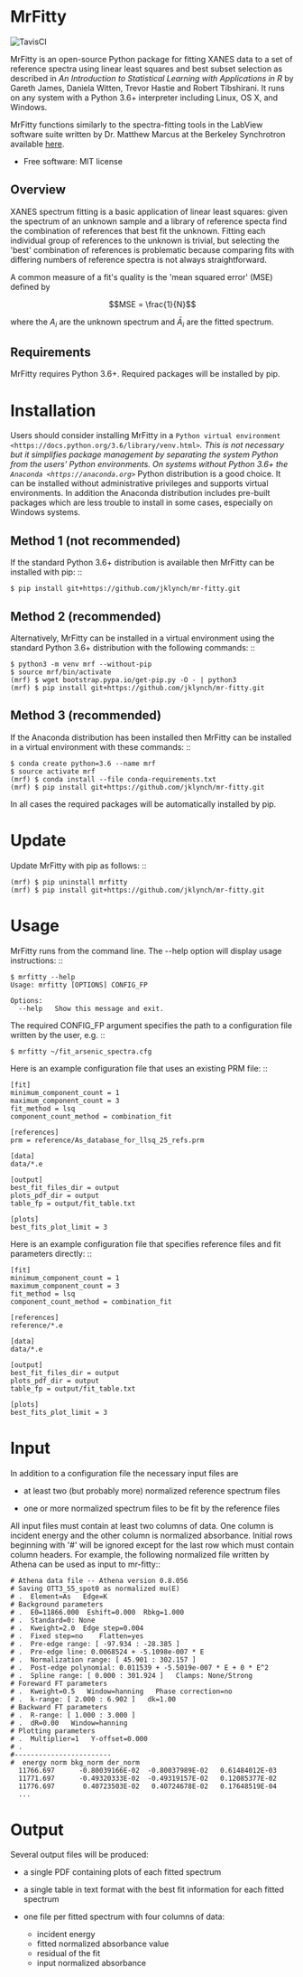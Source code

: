# MrFitty

![TavisCI](https://travis-ci.org/jklynch/mr-fitty.svg?branch=develop)

MrFitty is an open-source Python package for fitting XANES data to a set of reference spectra using linear least
squares and best subset selection as described in *An Introduction to Statistical Learning with Applications in R* by
Gareth James, Daniela Witten, Trevor Hastie and Robert Tibshirani. It runs on any system with a Python 3.6+ interpreter
including Linux, OS X, and Windows.

MrFitty functions similarly to the spectra-fitting tools in the LabView software suite written by
Dr. Matthew Marcus at the Berkeley Synchrotron available [here](https://sites.google.com/a/lbl.gov/als-beamline1032/software-download>`).

* Free software: MIT license

## Overview

XANES spectrum fitting is a basic application of linear least squares: given the spectrum of an unknown sample and a library
of reference specta find the combination of references that best fit the unknown. Fitting each individual group of references
to the unknown is trivial, but selecting the 'best' combination of references is problematic because comparing fits with
differing numbers of reference spectra is not always straightforward.

A common measure of a fit's quality is the 'mean squared error' (MSE) defined by

$$MSE = \frac{1}{N}$$

where the $A_i$ are the unknown spectrum and $\bar{A}_i$ are the fitted spectrum.


## Requirements

MrFitty requires Python 3.6+. Required packages will be installed by pip.

Installation
============
Users should consider installing MrFitty in a `Python virtual environment <https://docs.python.org/3.6/library/venv.html>`_.
This is not necessary but it simplifies package management by separating the system Python from the users' Python environments.
On systems without Python 3.6+ the `Anaconda <https://anaconda.org>`_ Python distribution is a good choice. It can be installed without
administrative privileges and supports virtual environments. In addition the Anaconda distribution includes pre-built
packages which are less trouble to install in some cases, especially on Windows systems.

Method 1 (not recommended)
--------------------------
If the standard Python 3.6+ distribution is available then MrFitty can be installed with pip: ::

    $ pip install git+https://github.com/jklynch/mr-fitty.git

Method 2 (recommended)
----------------------
Alternatively, MrFitty can be installed in a virtual environment using the standard Python 3.6+ distribution with the following commands: ::

    $ python3 -m venv mrf --without-pip
    $ source mrf/bin/activate
    (mrf) $ wget bootstrap.pypa.io/get-pip.py -O - | python3
    (mrf) $ pip install git+https://github.com/jklynch/mr-fitty.git

Method 3 (recommended)
----------------------
If the Anaconda distribution has been installed then MrFitty can be installed in a virtual environment with these commands: ::

    $ conda create python=3.6 --name mrf
    $ source activate mrf
    (mrf) $ conda install --file conda-requirements.txt
    (mrf) $ pip install git+https://github.com/jklynch/mr-fitty.git

In all cases the required packages will be automatically installed by pip.

Update
======
Update MrFitty with pip as follows: ::

    (mrf) $ pip uninstall mrfitty
    (mrf) $ pip install git+https://github.com/jklynch/mr-fitty.git

Usage
=====
MrFitty runs from the command line.  The --help option will display usage instructions: ::

    $ mrfitty --help
    Usage: mrfitty [OPTIONS] CONFIG_FP

    Options:
      --help   Show this message and exit.

The required CONFIG_FP argument specifies the path to a configuration file written by the user, e.g. ::

    $ mrfitty ~/fit_arsenic_spectra.cfg

Here is an example configuration file that uses an existing PRM file: ::

    [fit]
    minimum_component_count = 1
    maximum_component_count = 3
    fit_method = lsq
    component_count_method = combination_fit

    [references]
    prm = reference/As_database_for_llsq_25_refs.prm

    [data]
    data/*.e

    [output]
    best_fit_files_dir = output
    plots_pdf_dir = output
    table_fp = output/fit_table.txt

    [plots]
    best_fits_plot_limit = 3

Here is an example configuration file that specifies reference files and fit parameters directly: ::

    [fit]
    minimum_component_count = 1
    maximum_component_count = 3
    fit_method = lsq
    component_count_method = combination_fit

    [references]
    reference/*.e

    [data]
    data/*.e

    [output]
    best_fit_files_dir = output
    plots_pdf_dir = output
    table_fp = output/fit_table.txt

    [plots]
    best_fits_plot_limit = 3

Input
=====
In addition to a configuration file the necessary input files are

  + at least two (but probably more) normalized reference spectrum files

  + one or more normalized spectrum files to be fit by the reference files

All input files must contain at least two columns of data. One column is
incident energy and the other column is normalized absorbance. Initial rows beginning
with '#' will be ignored except for the last row which must contain column headers.
For example, the following normalized file written by Athena can be used as
input to mr-fitty::

    # Athena data file -- Athena version 0.8.056
    # Saving OTT3_55_spot0 as normalized mu(E)
    # .  Element=As   Edge=K
    # Background parameters
    # .  E0=11866.000  Eshift=0.000  Rbkg=1.000
    # .  Standard=0: None
    # .  Kweight=2.0  Edge step=0.004
    # .  Fixed step=no    Flatten=yes
    # .  Pre-edge range: [ -97.934 : -28.385 ]
    # .  Pre-edge line: 0.0068524 + -5.1098e-007 * E
    # .  Normalization range: [ 45.901 : 302.157 ]
    # .  Post-edge polynomial: 0.011539 + -5.5019e-007 * E + 0 * E^2
    # .  Spline range: [ 0.000 : 301.924 ]   Clamps: None/Strong
    # Foreward FT parameters
    # .  Kweight=0.5   Window=hanning   Phase correction=no
    # .  k-range: [ 2.000 : 6.902 ]   dk=1.00
    # Backward FT parameters
    # .  R-range: [ 1.000 : 3.000 ]
    # .  dR=0.00   Window=hanning
    # Plotting parameters
    # .  Multiplier=1   Y-offset=0.000
    # .
    #------------------------
    #  energy norm bkg_norm der_norm
      11766.697      -0.80039166E-02  -0.80037989E-02   0.61484012E-03
      11771.697      -0.49320333E-02  -0.49319157E-02   0.12085377E-02
      11776.697       0.40723503E-02   0.40724678E-02   0.17648519E-04
      ...

Output
======
Several output files will be produced:

  + a single PDF containing plots of each fitted spectrum
  + a single table in text format with the best fit information for each fitted spectrum
  + one file per fitted spectrum with four columns of data:

     +  incident energy
     +  fitted normalized absorbance value
     +  residual of the fit
     +  input normalized absorbance
